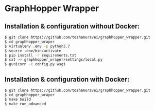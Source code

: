 # GraphHopper Wrapper

## Installation & configuration without Docker:
```sh
$ git clone https://github.com/toshamuravei/graphhopper_wrapper.git
$ cd graphhopper_wraper
$ virtualenv .env -p python3.7
$ source .env/bin/activate
$ pip install -r requirements.txt
$ cat >> graphhopper_wraper/settings/local.py
$ gunicorn -c config.py wsgi
```

## Installation & configuration with Docker:
```sh
$ git clone https://github.com/toshamuravei/graphhopper_wrapper.git
$ cd graphhopper_wraper
$ make build
$ make run_advanced
```
